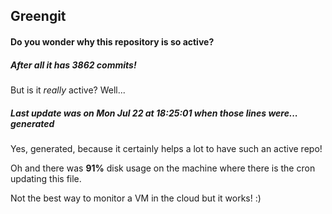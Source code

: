 ## Greengit

#### Do you wonder why this repository is so active?

##### After all it has 3862 commits!

But is it *really* active? Well...

##### Last update was on Mon Jul 22 at 18:25:01 when those lines were... generated

Yes, generated, because it certainly helps a lot to have such an active repo!

Oh and there was **91%** disk usage on the machine
where there is the cron updating this file.

Not the best way to monitor a VM in the cloud but it works! :)
